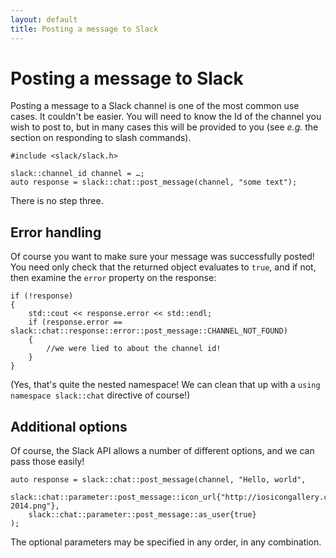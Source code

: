```yaml
---
layout: default
title: Posting a message to Slack
---
```


# Posting a message to Slack

Posting a message to a Slack channel is one of the most common use cases. It couldn't be easier. You will need to know the Id of the channel you wish to post to, but in many cases this will be provided to you (see _e.g._ the section on responding to slash commands).

    #include <slack/slack.h>
    
    slack::channel_id channel = …;
    auto response = slack::chat::post_message(channel, "some text");

There is no step three. 

## Error handling

Of course you want to make sure your message was successfully posted! You need only check that the returned object evaluates to `true`, and if not, then examine the `error` property on the response:

    if (!response)
    {
        std::cout << response.error << std::endl;
        if (response.error == slack::chat::response::error::post_message::CHANNEL_NOT_FOUND)
        {
            //we were lied to about the channel id!
        }
    }

(Yes, that's quite the nested namespace! We can clean that up with a `using namespace slack::chat` directive of course!)

## Additional options

Of course, the Slack API allows a number of different options, and we can pass those easily!

    auto response = slack::chat::post_message(channel, "Hello, world",
        slack::chat::parameter::post_message::icon_url{"http://iosicongallery.com/iosicongallery/img/512/slack-2014.png"},
        slack::chat::parameter::post_message::as_user{true}
    );

The optional parameters may be specified in any order, in any combination.